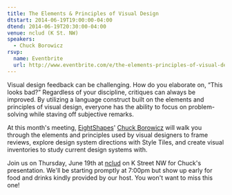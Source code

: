 ```yaml
---
title: The Elements & Principles of Visual Design
dtstart: 2014-06-19T19:00:00-04:00
dtend: 2014-06-19T20:30:00-04:00
venue: nclud (K St. NW)
speakers:
  - Chuck Borowicz
rsvp:
  name: Eventbrite
  url: http://www.eventbrite.com/e/the-elements-principles-of-visual-design-tickets-11728990727
---
```


Visual design feedback can be challenging. How do you elaborate on, “This looks bad?” Regardless of your discipline, critiques can always be improved. By utilizing a language construct built on the elements and principles of visual design, everyone has the ability to focus on problem-solving while staving off subjective remarks.

At this month's meeting, [EightShapes](http://eightshapes.com/)' [Chuck Borowicz](http://chuckborowicz.com/) will walk you through the elements and principles used by visual designers to frame reviews, explore design system directions with Style Tiles, and create visual inventories to study current design systems with.

Join us on Thursday, June 19th at [nclud](http://nclud.com/) on K Street NW for Chuck's presentation. We'll be starting promptly at 7:00pm but show up early for food and drinks kindly provided by our host. You won't want to miss this one!